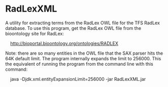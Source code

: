 # RadLexXML
A utility for extracting terms from the RadLex OWL file for the TFS RadLex database.
To use this program, get the RadLex OWL file from the bioontology site for RadLex:
<p>
&nbsp;&nbsp;&nbsp;&nbsp;<a href="http://bioportal.bioontology.org/ontologies/RADLEX">http://bioportal.bioontology.org/ontologies/RADLEX</a>
<p>
Note: there are so many entities in the OWL file that the SAX parser hits the 64K default limit. The program internally expands
the limit to 256000. This the equivalent of running the program from the command line with this command:
<p>
&nbsp;&nbsp;&nbsp;&nbsp;java -Djdk.xml.entityExpansionLimit=256000 -jar RadLexXML.jar</tt>
